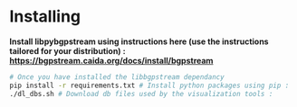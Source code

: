# Installing
**Install libpybgpstream using instructions here (use the instructions tailored for your distribution) : https://bgpstream.caida.org/docs/install/bgpstream**

```sh
# Once you have installed the libbgpstream dependancy
pip install -r requirements.txt # Install python packages using pip :
./dl_dbs.sh # Download db files used by the visualization tools :
```
